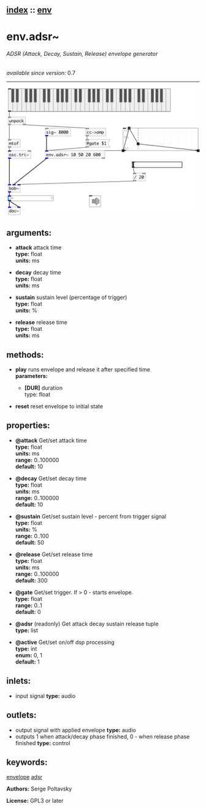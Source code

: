 [index](index.html) :: [env](category_env.html)
---

# env.adsr~

###### ADSR (Attack, Decay, Sustain, Release) envelope generator

*available since version:* 0.7

---




[![example](../examples/img/env.adsr~.jpg)](../examples/pd/env.adsr~.pd)



## arguments:

* **attack**
attack time<br>
__type:__ float<br>
__units:__ ms<br>

* **decay**
decay time<br>
__type:__ float<br>
__units:__ ms<br>

* **sustain**
sustain level (percentage of trigger)<br>
__type:__ float<br>
__units:__ %<br>

* **release**
release time<br>
__type:__ float<br>
__units:__ ms<br>



## methods:

* **play**
runs envelope and release it after specified time<br>
  __parameters:__
  - **[DUR]** duration<br>
    type: float <br>

* **reset**
reset envelope to initial state<br>




## properties:

* **@attack** 
Get/set attack time<br>
__type:__ float<br>
__units:__ ms<br>
__range:__ 0..100000<br>
__default:__ 10<br>

* **@decay** 
Get/set decay time<br>
__type:__ float<br>
__units:__ ms<br>
__range:__ 0..100000<br>
__default:__ 10<br>

* **@sustain** 
Get/set sustain level - percent from trigger signal<br>
__type:__ float<br>
__units:__ %<br>
__range:__ 0..100<br>
__default:__ 50<br>

* **@release** 
Get/set release time<br>
__type:__ float<br>
__units:__ ms<br>
__range:__ 0..100000<br>
__default:__ 300<br>

* **@gate** 
Get/set trigger. If &gt; 0 - starts envelope.<br>
__type:__ float<br>
__range:__ 0..1<br>
__default:__ 0<br>

* **@adsr** (readonly)
Get attack decay sustain release tuple<br>
__type:__ list<br>

* **@active** 
Get/set on/off dsp processing<br>
__type:__ int<br>
__enum:__ 0, 1<br>
__default:__ 1<br>



## inlets:

* input signal 
__type:__ audio<br>



## outlets:

* output signal with applied envelope
__type:__ audio<br>
* outputs 1 when attack/decay phase finished, 0 - when release phase
            finished
__type:__ control<br>



## keywords:

[envelope](keywords/envelope.html)
[adsr](keywords/adsr.html)






**Authors:** Serge Poltavsky




**License:** GPL3 or later





